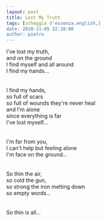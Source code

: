 ```yaml
---
layout: post
title: Lost My Truth
tags: [scheggia d'essenza,english,]
date: 2010-11-05 22:28:00
author: pietro
---
```

I've lost my truth,<br/>and on the ground<br/>I find myself and all around<br/>I find my hands...<br/><br/><br/>I find my hands,<br/>so full of scars<br/>so full of wounds they're never heal<br/>and I'm alone<br/>since everything is far<br/>I've lost myself...<br/><br/><br/>I'm far from you,<br/>I can't help but feeling alone<br/>I'm face on the ground...<br/><br/><br/>So thin the air,<br/>so cold the gun,<br/>so strong the iron melting down<br/>so empty words...<br/><br/><br/>So thin is all...<br/>
